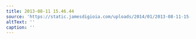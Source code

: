 ```yaml
---
title: 2013-08-11 15.46.44
source: 'https://static.jamesdigioia.com/uploads/2014/01/2013-08-11-15-46-44-scaled.jpg'
altText: ''
caption: ''
---
```


